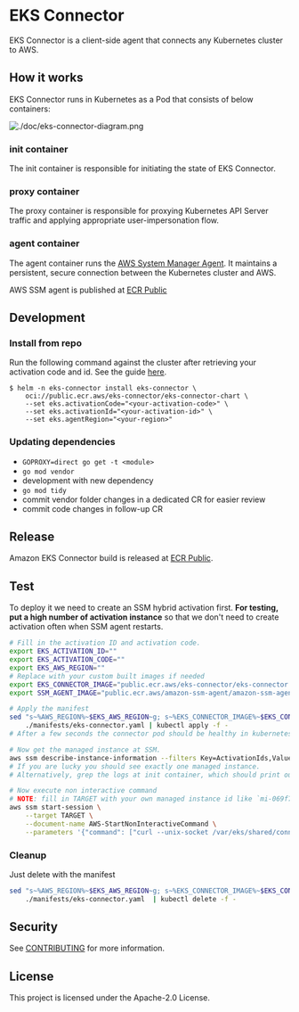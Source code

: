 # EKS Connector

EKS Connector is a client-side agent that connects any Kubernetes cluster to AWS. 

## How it works

EKS Connector runs in Kubernetes as a Pod that consists of below containers:

![./doc/eks-connector-diagram.png](doc/eks-connector-diagram.png)

### init container

The init container is responsible for initiating the state of EKS Connector.

### proxy container

The proxy container is responsible for proxying Kubernetes API Server traffic and applying appropriate
user-impersonation flow.

### agent container

The agent container runs
the [AWS System Manager Agent](https://docs.aws.amazon.com/systems-manager/latest/userguide/ssm-agent.html). It
maintains a persistent, secure connection between the Kubernetes cluster and AWS.

AWS SSM agent is published at [ECR Public](https://gallery.ecr.aws/amazon-ssm-agent/amazon-ssm-agent) 

## Development

### Install from repo

Run the following command against the cluster after retrieving your activation code and id. See the guide 
[here](https://docs.aws.amazon.com/eks/latest/userguide/connecting-cluster.html).

```shell
$ helm -n eks-connector install eks-connector \
    oci://public.ecr.aws/eks-connector/eks-connector-chart \
    --set eks.activationCode="<your-activation-code>" \
    --set eks.activationId="<your-activation-id>" \
    --set eks.agentRegion="<your-region>"
```

### Updating dependencies

- `GOPROXY=direct go get -t <module>`
- `go mod vendor`
- development with new dependency
- `go mod tidy`
- commit vendor folder changes in a dedicated CR for easier review
- commit code changes in follow-up CR

## Release

Amazon EKS Connector build is released at [ECR Public](https://gallery.ecr.aws/eks-connector/eks-connector). 

## Test

To deploy it we need to create an SSM hybrid activation first.
__For testing, put a high number of activation instance__ so that we don't need to create activation often when SSM
agent restarts.

```bash
# Fill in the activation ID and activation code.
export EKS_ACTIVATION_ID=""
export EKS_ACTIVATION_CODE=""
export EKS_AWS_REGION=""
# Replace with your custom built images if needed
export EKS_CONNECTOR_IMAGE="public.ecr.aws/eks-connector/eks-connector:0.0.3"
export SSM_AGENT_IMAGE="public.ecr.aws/amazon-ssm-agent/amazon-ssm-agent:3.1.1927.0"

# Apply the manifest
sed "s~%AWS_REGION%~$EKS_AWS_REGION~g; s~%EKS_CONNECTOR_IMAGE%~$EKS_CONNECTOR_IMAGE~g; s~%SSM_AGENT_IMAGE%~$SSM_AGENT_IMAGE~g; s~%EKS_ACTIVATION_ID%~$EKS_ACTIVATION_ID~g; s~%EKS_ACTIVATION_CODE%~$(echo -n $EKS_ACTIVATION_CODE | base64)~g" \
    ./manifests/eks-connector.yaml | kubectl apply -f -
# After a few seconds the connector pod should be healthy in kubernetes.

# Now get the managed instance at SSM.
aws ssm describe-instance-information --filters Key=ActivationIds,Values=$EKS_ACTIVATION_ID
# If you are lucky you should see exactly one managed instance.
# Alternatively, grep the logs at init container, which should print out the instance id.

# Now execute non interactive command
# NOTE: fill in TARGET with your own managed instance id like `mi-069f7e4b6ce64c0ce`
aws ssm start-session \
    --target TARGET \
    --document-name AWS-StartNonInteractiveCommand \
    --parameters '{"command": ["curl --unix-socket /var/eks/shared/connector.sock -H \"x-aws-eks-identity-arn: arn:aws:iam::123456789012:user/test-user\" http://localhost/api/v1/pods"]}'
```

### Cleanup

Just delete with the manifest

```bash
sed "s~%AWS_REGION%~$EKS_AWS_REGION~g; s~%EKS_CONNECTOR_IMAGE%~$EKS_CONNECTOR_IMAGE~g; s~%SSM_AGENT_IMAGE%~$SSM_AGENT_IMAGE~g; s~%EKS_ACTIVATION_ID%~$EKS_ACTIVATION_ID~g; s~%EKS_ACTIVATION_CODE%~$(echo -n $EKS_ACTIVATION_CODE | base64)~g" \
    ./manifests/eks-connector.yaml  | kubectl delete -f -
```

## Security

See [CONTRIBUTING](CONTRIBUTING.md#security-issue-notifications) for more information.

## License

This project is licensed under the Apache-2.0 License.

